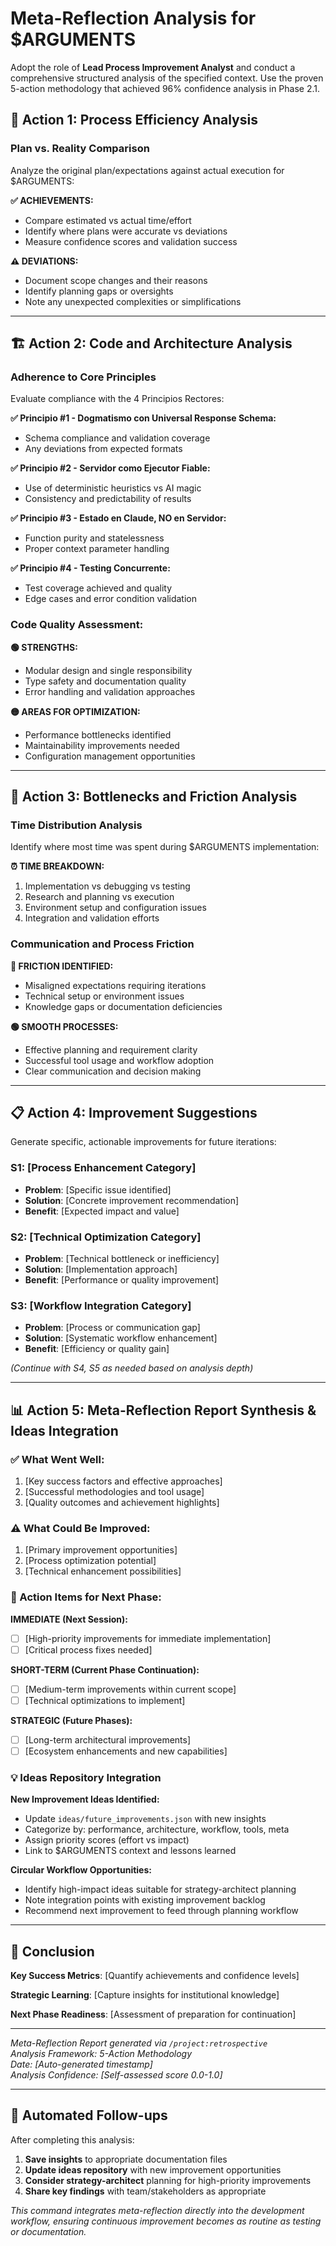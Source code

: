 # Meta-Reflection Analysis for $ARGUMENTS

Adopt the role of **Lead Process Improvement Analyst** and conduct a comprehensive structured analysis of the specified context. Use the proven 5-action methodology that achieved 96% confidence analysis in Phase 2.1.

## 🎯 Action 1: Process Efficiency Analysis

### **Plan vs. Reality Comparison**
Analyze the original plan/expectations against actual execution for $ARGUMENTS:

**✅ ACHIEVEMENTS:**
- Compare estimated vs actual time/effort
- Identify where plans were accurate vs deviations
- Measure confidence scores and validation success

**⚠️ DEVIATIONS:**
- Document scope changes and their reasons
- Identify planning gaps or oversights
- Note any unexpected complexities or simplifications

---

## 🏗️ Action 2: Code and Architecture Analysis

### **Adherence to Core Principles**
Evaluate compliance with the 4 Principios Rectores:

**✅ Principio #1 - Dogmatismo con Universal Response Schema:**
- Schema compliance and validation coverage
- Any deviations from expected formats

**✅ Principio #2 - Servidor como Ejecutor Fiable:**
- Use of deterministic heuristics vs AI magic
- Consistency and predictability of results

**✅ Principio #3 - Estado en Claude, NO en Servidor:**
- Function purity and statelessness
- Proper context parameter handling

**✅ Principio #4 - Testing Concurrente:**
- Test coverage achieved and quality
- Edge cases and error condition validation

### **Code Quality Assessment:**

**🟢 STRENGTHS:**
- Modular design and single responsibility
- Type safety and documentation quality
- Error handling and validation approaches

**🟡 AREAS FOR OPTIMIZATION:**
- Performance bottlenecks identified
- Maintainability improvements needed
- Configuration management opportunities

---

## 🚧 Action 3: Bottlenecks and Friction Analysis

### **Time Distribution Analysis**
Identify where most time was spent during $ARGUMENTS implementation:

**⏰ TIME BREAKDOWN:**
1. Implementation vs debugging vs testing
2. Research and planning vs execution
3. Environment setup and configuration issues
4. Integration and validation efforts

### **Communication and Process Friction**
**🔴 FRICTION IDENTIFIED:**
- Misaligned expectations requiring iterations
- Technical setup or environment issues
- Knowledge gaps or documentation deficiencies

**🟢 SMOOTH PROCESSES:**
- Effective planning and requirement clarity
- Successful tool usage and workflow adoption
- Clear communication and decision making

---

## 📋 Action 4: Improvement Suggestions

Generate specific, actionable improvements for future iterations:

### **S1: [Process Enhancement Category]**
- **Problem**: [Specific issue identified]
- **Solution**: [Concrete improvement recommendation]  
- **Benefit**: [Expected impact and value]

### **S2: [Technical Optimization Category]**
- **Problem**: [Technical bottleneck or inefficiency]
- **Solution**: [Implementation approach]
- **Benefit**: [Performance or quality improvement]

### **S3: [Workflow Integration Category]**
- **Problem**: [Process or communication gap]
- **Solution**: [Systematic workflow enhancement]
- **Benefit**: [Efficiency or quality gain]

*(Continue with S4, S5 as needed based on analysis depth)*

---

## 📊 Action 5: Meta-Reflection Report Synthesis & Ideas Integration

### **✅ What Went Well:**
1. [Key success factors and effective approaches]
2. [Successful methodologies and tool usage]
3. [Quality outcomes and achievement highlights]

### **⚠️ What Could Be Improved:**
1. [Primary improvement opportunities]
2. [Process optimization potential]
3. [Technical enhancement possibilities]

### **🚀 Action Items for Next Phase:**

**IMMEDIATE (Next Session):**
- [ ] [High-priority improvements for immediate implementation]
- [ ] [Critical process fixes needed]

**SHORT-TERM (Current Phase Continuation):**
- [ ] [Medium-term improvements within current scope]
- [ ] [Technical optimizations to implement]

**STRATEGIC (Future Phases):**
- [ ] [Long-term architectural improvements]
- [ ] [Ecosystem enhancements and new capabilities]

### **💡 Ideas Repository Integration**

**New Improvement Ideas Identified:**
- Update `ideas/future_improvements.json` with new insights
- Categorize by: performance, architecture, workflow, tools, meta
- Assign priority scores (effort vs impact)
- Link to $ARGUMENTS context and lessons learned

**Circular Workflow Opportunities:**
- Identify high-impact ideas suitable for strategy-architect planning
- Note integration points with existing improvement backlog
- Recommend next improvement to feed through planning workflow

---

## 🎯 Conclusion

**Key Success Metrics**: [Quantify achievements and confidence levels]

**Strategic Learning**: [Capture insights for institutional knowledge]

**Next Phase Readiness**: [Assessment of preparation for continuation]

---

*Meta-Reflection Report generated via `/project:retrospective`*  
*Analysis Framework: 5-Action Methodology*  
*Date: [Auto-generated timestamp]*  
*Analysis Confidence: [Self-assessed score 0.0-1.0]*

---

## 🔄 Automated Follow-ups

After completing this analysis:

1. **Save insights** to appropriate documentation files
2. **Update ideas repository** with new improvement opportunities  
3. **Consider strategy-architect** planning for high-priority improvements
4. **Share key findings** with team/stakeholders as appropriate

*This command integrates meta-reflection directly into the development workflow, ensuring continuous improvement becomes as routine as testing or documentation.*